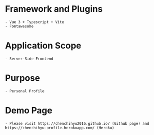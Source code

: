# Framework and Plugins
    - Vue 3 + Typescript + Vite
    - Fontawesome

# Application Scope 
    - Server-Side Frontend

# Purpose 
    - Personal Profile

# Demo Page
    - Please visit https://chenchihyu2016.github.io/ (Github page) and https://chenchihyu-profile.herokuapp.com/ (Heroku)